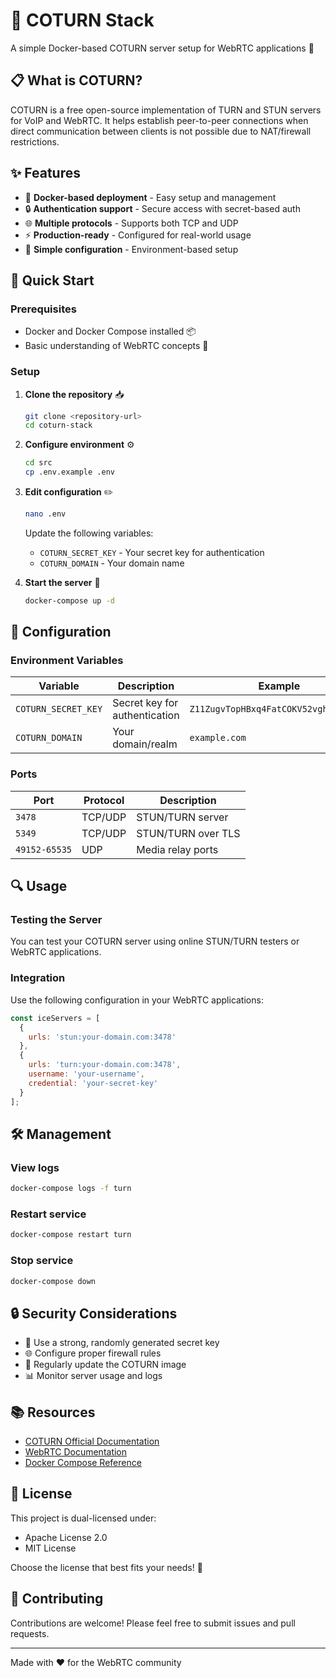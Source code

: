 # 🔄 COTURN Stack

A simple Docker-based COTURN server setup for WebRTC applications 🚀

## 📋 What is COTURN?

COTURN is a free open-source implementation of TURN and STUN servers for VoIP and WebRTC. It helps establish peer-to-peer connections when direct communication between clients is not possible due to NAT/firewall restrictions.

## ✨ Features

- 🐳 **Docker-based deployment** - Easy setup and management
- 🔒 **Authentication support** - Secure access with secret-based auth
- 🌐 **Multiple protocols** - Supports both TCP and UDP
- ⚡ **Production-ready** - Configured for real-world usage
- 🔧 **Simple configuration** - Environment-based setup

## 🚀 Quick Start

### Prerequisites

- Docker and Docker Compose installed 📦
- Basic understanding of WebRTC concepts 🧠

### Setup

1. **Clone the repository** 📥

   ```bash
   git clone <repository-url>
   cd coturn-stack
   ```

2. **Configure environment** ⚙️

   ```bash
   cd src
   cp .env.example .env
   ```

3. **Edit configuration** ✏️

   ```bash
   nano .env
   ```

   Update the following variables:
   - `COTURN_SECRET_KEY` - Your secret key for authentication
   - `COTURN_DOMAIN` - Your domain name

4. **Start the server** 🎯

   ```bash
   docker-compose up -d
   ```

## 🔧 Configuration

### Environment Variables

| Variable | Description | Example |
|----------|-------------|---------|
| `COTURN_SECRET_KEY` | Secret key for authentication | `Z11ZugvTopHBxq4FatCOKV52vghfFKE8...` |
| `COTURN_DOMAIN` | Your domain/realm | `example.com` |

### Ports

| Port | Protocol | Description |
|------|----------|-------------|
| `3478` | TCP/UDP | STUN/TURN server |
| `5349` | TCP/UDP | STUN/TURN over TLS |
| `49152-65535` | UDP | Media relay ports |

## 🔍 Usage

### Testing the Server

You can test your COTURN server using online STUN/TURN testers or WebRTC applications.

### Integration

Use the following configuration in your WebRTC applications:

```javascript
const iceServers = [
  {
    urls: 'stun:your-domain.com:3478'
  },
  {
    urls: 'turn:your-domain.com:3478',
    username: 'your-username',
    credential: 'your-secret-key'
  }
];
```

## 🛠️ Management

### View logs

```bash
docker-compose logs -f turn
```

### Restart service

```bash
docker-compose restart turn
```

### Stop service

```bash
docker-compose down
```

## 🔒 Security Considerations

- 🔑 Use a strong, randomly generated secret key
- 🌐 Configure proper firewall rules
- 🔄 Regularly update the COTURN image
- 📊 Monitor server usage and logs

## 📚 Resources

- [COTURN Official Documentation](https://github.com/coturn/coturn)
- [WebRTC Documentation](https://webrtc.org/)
- [Docker Compose Reference](https://docs.docker.com/compose/)

## 📄 License

This project is dual-licensed under:

- Apache License 2.0
- MIT License

Choose the license that best fits your needs! 🎉

## 🤝 Contributing

Contributions are welcome! Please feel free to submit issues and pull requests.

---

Made with ❤️ for the WebRTC community
